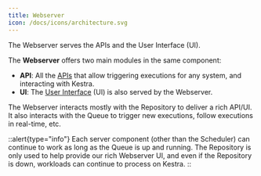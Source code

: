 ```yaml
---
title: Webserver
icon: /docs/icons/architecture.svg
---
```


The Webserver serves the APIs and the User Interface (UI).

The **Webserver** offers two main modules in the same component:
- **API**: All the [APIs](../13.api-reference/index.md) that allow triggering executions for any system, and interacting with Kestra.
- **UI**: The [User Interface](../01.getting-started/14.ui.md) (UI) is also served by the Webserver.

The Webserver interacts mostly with the Repository to deliver a rich API/UI. It also interacts with the Queue to trigger new executions, follow executions in real-time, etc.


::alert{type="info"}
Each server component (other than the Scheduler) can continue to work as long as the Queue is up and running. The Repository is only used to help provide our rich Webserver UI, and even if the Repository is down, workloads can continue to process on Kestra.
::
